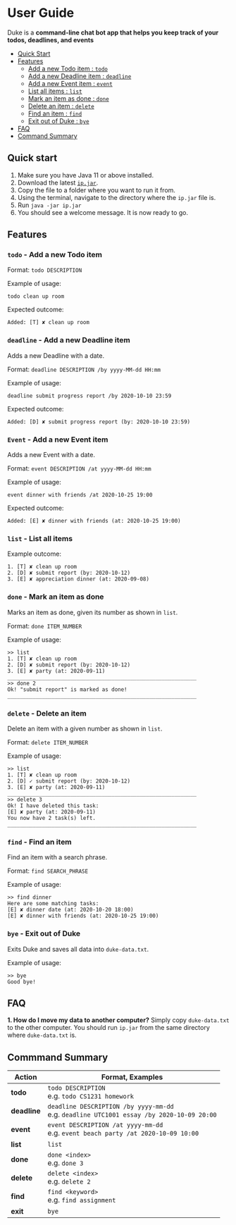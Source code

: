 # User Guide

Duke is a **command-line chat bot app that helps you keep track of your todos, deadlines, and events**

* [Quick Start](#quick-start)
* [Features](#features)
    * [Add a new Todo item : `todo`](#todo---add-a-new-todo-item)
    * [Add a new Deadline item : `deadline`](#deadline---add-a-new-deadline-item)
    * [Add a new Event item : `event`](#event---add-a-new-event-item)
    * [List all items : `list`](#list---list-all-items)
    * [Mark an item as done : `done`](#done---mark-an-item-as-done)
    * [Delete an item : `delete`](#delete---delete-an-item)
    * [Find an item : `find`](#find---find-an-item)
    * [Exit out of Duke : `bye`](#bye---exit-out-of-duke)
* [FAQ](#faq)
* [Command Summary](#commmand-summary)

## Quick start
1. Make sure you have Java 11 or above installed.
2. Download the latest [`ip.jar`](https://github.com/fchensan/ip/releases/tag/A-Release).
3. Copy the file to a folder where you want to run it from.
4. Using the terminal, navigate to the directory where the `ip.jar` file is.
5. Run `java -jar ip.jar`
6. You should see a welcome message. It is now ready to go.

## Features 

### `todo` - Add a new Todo item

Format: `todo DESCRIPTION`

Example of usage: 

`todo clean up room`

Expected outcome:

`Added: [T] ✘ clean up room`

### `deadline` - Add a new Deadline item

Adds a new Deadline with a date.

Format: `deadline DESCRIPTION /by yyyy-MM-dd HH:mm`

Example of usage: 

`deadline submit progress report /by 2020-10-10 23:59`

Expected outcome:

`Added: [D] ✘ submit progress report (by: 2020-10-10 23:59)`

### `Event` - Add a new Event item

Adds a new Event with a date.

Format: `event DESCRIPTION /at yyyy-MM-dd HH:mm`

Example of usage: 

`event dinner with friends /at 2020-10-25 19:00`

Expected outcome:

`Added: [E] ✘ dinner with friends (at: 2020-10-25 19:00)`

### `list` - List all items

Example outcome:

```
1. [T] ✘ clean up room
2. [D] ✘ submit report (by: 2020-10-12)
3. [E] ✘ appreciation dinner (at: 2020-09-08)
```

### `done` - Mark an item as done

Marks an item as done, given its number as shown in `list`.

Format: `done ITEM_NUMBER`

Example of usage: 

```
>> list
1. [T] ✘ clean up room
2. [D] ✘ submit report (by: 2020-10-12)
3. [E] ✘ party (at: 2020-09-11)
____________________________________________________________
>> done 2
Ok! "submit report" is marked as done!
____________________________________________________________
```

### `delete` - Delete an item

Delete an item with a given number as shown in `list`.

Format: `delete ITEM_NUMBER`

Example of usage: 

```
>> list
1. [T] ✘ clean up room
2. [D] ✓ submit report (by: 2020-10-12)
3. [E] ✘ party (at: 2020-09-11)
____________________________________________________________
>> delete 3
Ok! I have deleted this task:
[E] ✘ party (at: 2020-09-11)
You now have 2 task(s) left.
____________________________________________________________
```

### `find` - Find an item

Find an item with a search phrase.

Format: `find SEARCH_PHRASE`

Example of usage: 

```
>> find dinner
Here are some matching tasks:
[E] ✘ dinner date (at: 2020-10-20 18:00)
[E] ✘ dinner with friends (at: 2020-10-25 19:00)
```

### `bye` - Exit out of Duke

Exits Duke and saves all data into `duke-data.txt`.

Example of usage:
```
>> bye
Good bye!
```

## FAQ
**1. How do I move my data to another computer?**
    Simply copy `duke-data.txt` to the other computer. You should run `ip.jar` from the same directory 
    where `duke-data.txt` is.

## Commmand Summary

**Action** | **Format, Examples**
------------ | -------------
**todo**|`todo DESCRIPTION` <br>e.g. `todo CS1231 homework`
**deadline**|`deadline DESCRIPTION /by yyyy-mm-dd` <br>e.g. `deadline UTC1001 essay /by 2020-10-09 20:00`
**event**|`event DESCRIPTION /at yyyy-mm-dd`<br>e.g. `event beach party /at 2020-10-09 10:00`
**list**|`list`
**done**|`done <index>` <br>e.g. `done 3`
**delete**|`delete <index>` <br>e.g. `delete 2`
**find**|`find <keyword>`<br>e.g. `find assignment`
**exit**|`bye`
